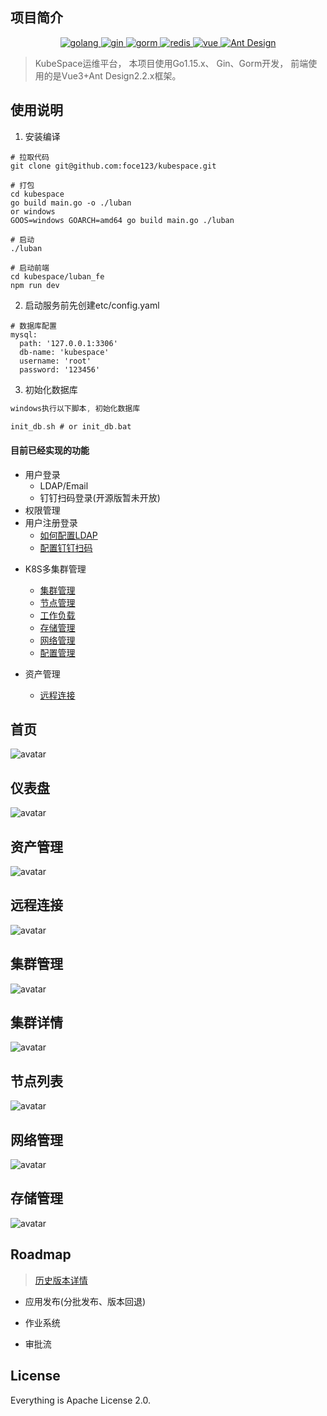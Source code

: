 ## 项目简介

<p align="center">
  <a href="https://golang.google.cn/">
    <img src="https://img.shields.io/badge/Golang-1.17-green.svg" alt="golang">
  </a>
  <a href="https://gin-gonic.com/">
    <img src="https://img.shields.io/badge/Gin-1.7.4-red.svg" alt="gin">
  </a>
  <a href="https://gorm.io/">
    <img src="https://img.shields.io/badge/Gorm-1.21-orange.svg" alt="gorm">
  </a>
  <a href="https://redis.io/">
    <img src="https://img.shields.io/badge/redis-3.2.100-brightgreen.svg" alt="redis">
  </a>
  <a href="https://vuejs.org/">
    <img src="https://img.shields.io/badge/Vue-3.0.0-orange.svg" alt="vue">
  </a>
  <a href="https://antdv.com/docs/vue/introduce-cn/">
    <img src="https://img.shields.io/badge/Ant%20Design-2.2.x-blue.svg" alt="Ant Design">
  </a>
</p>

> KubeSpace运维平台， 本项目使用Go1.15.x、 Gin、Gorm开发， 前端使用的是Vue3+Ant Design2.2.x框架。


## 使用说明
1. 安装编译
```shell script
# 拉取代码
git clone git@github.com:foce123/kubespace.git

# 打包
cd kubespace
go build main.go -o ./luban
or windows
GOOS=windows GOARCH=amd64 go build main.go ./luban

# 启动
./luban

# 启动前端
cd kubespace/luban_fe
npm run dev
```

2. 启动服务前先创建etc/config.yaml
```shell script
# 数据库配置
mysql:
  path: '127.0.0.1:3306'
  db-name: 'kubespace'
  username: 'root'
  password: '123456'
```

3. 初始化数据库
```go
windows执行以下脚本, 初始化数据库

init_db.sh # or init_db.bat
```

#### 目前已经实现的功能
* 用户登录
  * LDAP/Email
  * 钉钉扫码登录(开源版暂未开放)
* 权限管理
* 用户注册登录
  * [如何配置LDAP](.)
  * [配置钉钉扫码](.)
- K8S多集群管理
  * [集群管理](.)
  * [节点管理](.)
  * [工作负载](.)
  * [存储管理](.)
  * [网络管理](.)
  * [配置管理](.)

- 资产管理
  * [远程连接](.)




## 首页
![avatar](./docs/img/login.png)

## 仪表盘
![avatar](./docs/img/仪表盘.jpg)

## 资产管理
![avatar](./docs/img/资产管理.jpg)

## 远程连接
![avatar](./docs/img/远程登录.png)

## 集群管理
![avatar](./docs/img/集群管理.jpg)

## 集群详情
![avatar](./docs/img/集群详情.png)

## 节点列表
![avatar](./docs/img/节点.jpg)

## 网络管理
![avatar](./docs/img/network.png)

## 存储管理
![avatar](./docs/img/storage.png)

## Roadmap

> [历史版本详情](./docs/version/README.md)
> 

- 应用发布(分批发布、版本回退)

- 作业系统
- 审批流

## License
Everything is Apache License 2.0.


